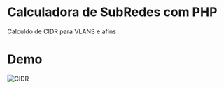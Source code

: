 # Calculadora de SubRedes com PHP

Calculdo de CIDR para VLANS e afins


# Demo

![CIDR](https://user-images.githubusercontent.com/9101840/58722676-66937a00-83ae-11e9-8081-16c474065b6b.png)
